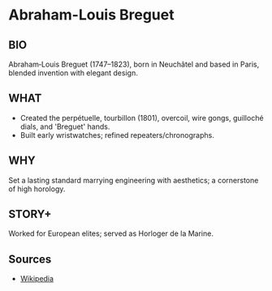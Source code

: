 ---
---
# Abraham-Louis Breguet

## BIO
Abraham‑Louis Breguet (1747–1823), born in Neuchâtel and based in Paris, blended invention with elegant design.

## WHAT
- Created the perpétuelle, tourbillon (1801), overcoil, wire gongs, guilloché dials, and 'Breguet' hands.
- Built early wristwatches; refined repeaters/chronographs.

## WHY
Set a lasting standard marrying engineering with aesthetics; a cornerstone of high horology.

## STORY+
Worked for European elites; served as Horloger de la Marine.

## Sources

- [Wikipedia](https://en.wikipedia.org/wiki/Abraham-Louis_Breguet)

